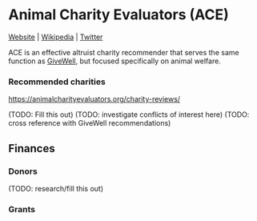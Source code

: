 # Animal Charity Evaluators (ACE)

[Website](https://animalcharityevaluators.org/) | [Wikipedia](https://en.wikipedia.org/wiki/Animal_Charity_Evaluators) |  [Twitter]()

ACE is an effective altruist charity recommender that serves the same function as [GiveWell](), but focused specifically on animal welfare.

### Recommended charities

https://animalcharityevaluators.org/charity-reviews/

(TODO: Fill this out)
(TODO: investigate conflicts of interest here)
(TODO: cross reference with GiveWell recommendations)

## Finances

### Donors

(TODO: research/fill this out)


### Grants


